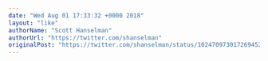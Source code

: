 ```yaml
---
date: "Wed Aug 01 17:33:32 +0000 2018"
layout: "like"
authorName: "Scott Hanselman"
authorUrl: "https://twitter.com/shanselman"
originalPost: "https://twitter.com/shanselman/status/1024709730172694528"
---
```

